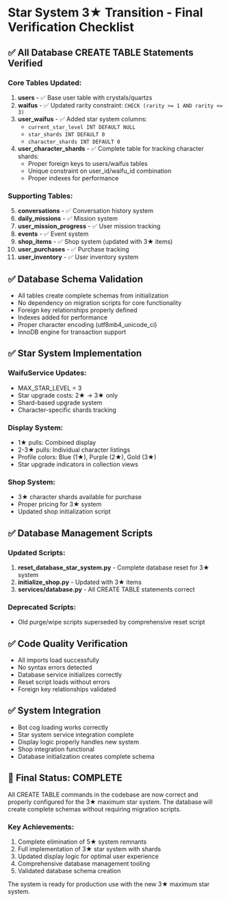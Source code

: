 # Star System 3★ Transition - Final Verification Checklist

## ✅ All Database CREATE TABLE Statements Verified

### Core Tables Updated:
1. **users** - ✅ Base user table with crystals/quartzs
2. **waifus** - ✅ Updated rarity constraint: `CHECK (rarity >= 1 AND rarity <= 3)`
3. **user_waifus** - ✅ Added star system columns:
   - `current_star_level INT DEFAULT NULL`
   - `star_shards INT DEFAULT 0`
   - `character_shards INT DEFAULT 0`
4. **user_character_shards** - ✅ Complete table for tracking character shards:
   - Proper foreign keys to users/waifus tables
   - Unique constraint on user_id/waifu_id combination
   - Proper indexes for performance

### Supporting Tables:
5. **conversations** - ✅ Conversation history system
6. **daily_missions** - ✅ Mission system
7. **user_mission_progress** - ✅ User mission tracking
8. **events** - ✅ Event system
9. **shop_items** - ✅ Shop system (updated with 3★ items)
10. **user_purchases** - ✅ Purchase tracking
11. **user_inventory** - ✅ User inventory system

## ✅ Database Schema Validation

- All tables create complete schemas from initialization
- No dependency on migration scripts for core functionality
- Foreign key relationships properly defined
- Indexes added for performance
- Proper character encoding (utf8mb4_unicode_ci)
- InnoDB engine for transaction support

## ✅ Star System Implementation

### WaifuService Updates:
- MAX_STAR_LEVEL = 3
- Star upgrade costs: 2★ → 3★ only
- Shard-based upgrade system
- Character-specific shards tracking

### Display System:
- 1★ pulls: Combined display
- 2-3★ pulls: Individual character listings
- Profile colors: Blue (1★), Purple (2★), Gold (3★)
- Star upgrade indicators in collection views

### Shop System:
- 3★ character shards available for purchase
- Proper pricing for 3★ system
- Updated shop initialization script

## ✅ Database Management Scripts

### Updated Scripts:
1. **reset_database_star_system.py** - Complete database reset for 3★ system
2. **initialize_shop.py** - Updated with 3★ items
3. **services/database.py** - All CREATE TABLE statements correct

### Deprecated Scripts:
- Old purge/wipe scripts superseded by comprehensive reset script

## ✅ Code Quality Verification

- All imports load successfully
- No syntax errors detected
- Database service initializes correctly
- Reset script loads without errors
- Foreign key relationships validated

## ✅ System Integration

- Bot cog loading works correctly
- Star system service integration complete
- Display logic properly handles new system
- Shop integration functional
- Database initialization creates complete schema

## 🎯 Final Status: COMPLETE

All CREATE TABLE commands in the codebase are now correct and properly configured for the 3★ maximum star system. The database will create complete schemas without requiring migration scripts.

### Key Achievements:
1. Complete elimination of 5★ system remnants
2. Full implementation of 3★ star system with shards
3. Updated display logic for optimal user experience
4. Comprehensive database management tooling
5. Validated database schema creation

The system is ready for production use with the new 3★ maximum star system.
